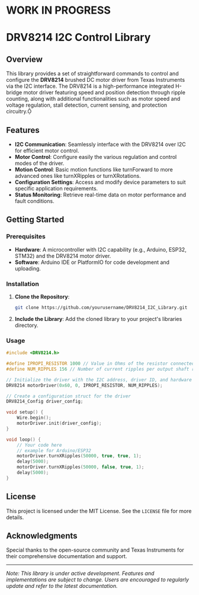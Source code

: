 # **WORK IN PROGRESS**

# DRV8214 I2C Control Library

## Overview

This library provides a set of straightforward commands to control and configure the **DRV8214** brushed DC motor driver from Texas Instruments via the I2C interface. The DRV8214 is a high-performance integrated H-bridge motor driver featuring speed and position detection through ripple counting, along with additional functionalities such as motor speed and voltage regulation, stall detection, current sensing, and protection circuitry.

## Features

- **I2C Communication**: Seamlessly interface with the DRV8214 over I2C for efficient motor control.
- **Motor Control**: Configure easily the various regulation and control modes of the driver.
- **Motion Control**: Basic motion functions like turnForward to more advanced ones like turnXRipples or turnXRotations. 
- **Configuration Settings**: Access and modify device parameters to suit specific application requirements.
- **Status Monitoring**: Retrieve real-time data on motor performance and fault conditions.

## Getting Started

### Prerequisites

- **Hardware**: A microcontroller with I2C capability (e.g., Arduino, ESP32, STM32) and the DRV8214 motor driver.
- **Software**: Arduino IDE or PlatformIO for code development and uploading.

### Installation

1. **Clone the Repository**:
   ```bash
   git clone https://github.com/yourusername/DRV8214_I2C_Library.git
   ```

2. **Include the Library**: Add the cloned library to your project's libraries directory.

### Usage


```cpp
#include <DRV8214.h>

#define IPROPI_RESISTOR 1000 // Value in Ohms of the resistor connected to IPROPI pin
#define NUM_RIPPLES 156 // Number of current ripples per output shaft revolution 

// Initialize the driver with the I2C address, driver ID, and hardware dependant values
DRV8214 motorDriver(0x60, 0, IPROPI_RESISTOR, NUM_RIPPLES);

// Create a configuration struct for the driver
DRV8214_Config driver_config;

void setup() {
    Wire.begin();
    motorDriver.init(driver_config);
}

void loop() {
    // Your code here
    // example for Arduino/ESP32
    motorDriver.turnXRipples(50000, true, true, 1);
    delay(5000);
    motorDriver.turnXRipples(50000, false, true, 1);
    delay(5000);
}
```


## License

This project is licensed under the MIT License. See the `LICENSE` file for more details.

## Acknowledgments

Special thanks to the open-source community and Texas Instruments for their comprehensive documentation and support.

---

*Note: This library is under active development. Features and implementations are subject to change. Users are encouraged to regularly update and refer to the latest documentation.* 
